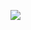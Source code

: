 [![](https://github.com/docker-images-mamono210/cureutils/workflows/build/badge.svg)](https://github.com/docker-images-mamono210/cureutils/actions?query=workflow%3Abuild)
